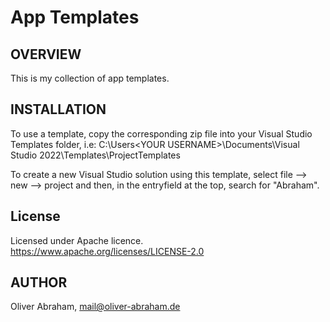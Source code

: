 ﻿# App Templates

## OVERVIEW

This is my collection of app templates.

## INSTALLATION

To use a template, copy the corresponding zip file into your Visual Studio Templates folder, i.e:
C:\Users\<YOUR USERNAME>\Documents\Visual Studio 2022\Templates\ProjectTemplates

To create a new Visual Studio solution using this template, select file --> new --> project 
and then, in the entryfield at the top, search for "Abraham".

## License

Licensed under Apache licence.
https://www.apache.org/licenses/LICENSE-2.0

## AUTHOR

Oliver Abraham, mail@oliver-abraham.de

